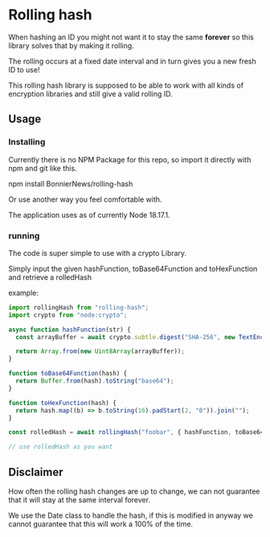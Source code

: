 # Rolling hash

When hashing an ID you might not want it to stay the same **forever** so this library solves that by making it rolling.

The rolling occurs at a fixed date interval and in turn gives you a new fresh ID to use!

This rolling hash library is supposed to be able to work with all kinds of encryption libraries and still give a valid rolling ID.

## Usage

### Installing

Currently there is no NPM Package for this repo, so import it directly with npm and git like this.

npm install BonnierNews/rolling-hash

Or use another way you feel comfortable with.

The application uses as of currently Node 18.17.1.

### running

The code is super simple to use with a crypto Library.

Simply input the given hashFunction, toBase64Function and toHexFunction and retrieve a rolledHash

example:
```javascript
import rollingHash from "rolling-hash";
import crypto from "node:crypto";

async function hashFunction(str) {
  const arrayBuffer = await crypto.subtle.digest("SHA-256", new TextEncoder().encode(str));

  return Array.from(new Uint8Array(arrayBuffer));
}

function toBase64Function(hash) {
  return Buffer.from(hash).toString("base64");
}

function toHexFunction(hash) {
  return hash.map((b) => b.toString(16).padStart(2, "0")).join("");
}

const rolledHash = await rollingHash("foobar", { hashFunction, toBase64Function, toHexFunction })

// use rolledHash as you want
```

## Disclaimer

How often the rolling hash changes are up to change, we can not guarantee that it will stay at the same interval forever.

We use the Date class to handle the hash, if this is modified in anyway we cannot guarantee that this will work a 100% of the time.
